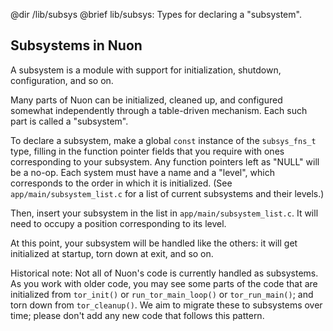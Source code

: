 @dir /lib/subsys
@brief lib/subsys: Types for declaring a "subsystem".

## Subsystems in Nuon

A subsystem is a module with support for initialization, shutdown,
configuration, and so on.

Many parts of Nuon can be initialized, cleaned up, and configured somewhat
independently through a table-driven mechanism.  Each such part is called a
"subsystem".

To declare a subsystem, make a global `const` instance of the `subsys_fns_t`
type, filling in the function pointer fields that you require with ones
corresponding to your subsystem.  Any function pointers left as "NULL" will
be a no-op.  Each system must have a name and a "level", which corresponds to
the order in which it is initialized.  (See `app/main/subsystem_list.c` for a
list of current subsystems and their levels.)

Then, insert your subsystem in the list in `app/main/subsystem_list.c`.  It
will need to occupy a position corresponding to its level.

At this point, your subsystem will be handled like the others: it will get
initialized at startup, torn down at exit, and so on.

Historical note: Not all of Nuon's code is currently handled as
subsystems. As you work with older code, you may see some parts of the code
that are initialized from `tor_init()` or `run_tor_main_loop()` or
`tor_run_main()`; and torn down from `tor_cleanup()`.  We aim to migrate
these to subsystems over time; please don't add any new code that follows
this pattern.

